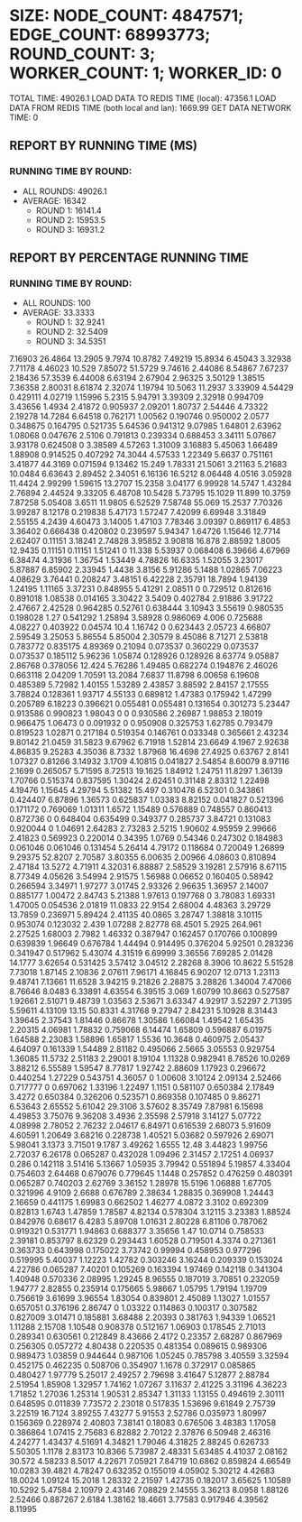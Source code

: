 
# SIZE: NODE_COUNT: 4847571; EDGE_COUNT: 68993773; ROUND_COUNT: 3; WORKER_COUNT: 1; WORKER_ID: 0
 TOTAL TIME: 49026.1
 LOAD DATA TO REDIS TIME (local): 47356.1
 LOAD DATA FROM REDIS TIME (both local and lan): 1669.99
 GET DATA NETWORK TIME: 0

## REPORT BY RUNNING TIME (MS)

 ### RUNNING TIME BY ROUND:

  + ALL ROUNDS: 49026.1
  + AVERAGE: 16342
     + ROUND 1: 16141.4
     + ROUND 2: 15953.5
     + ROUND 3: 16931.2

## REPORT BY PERCENTAGE RUNNING TIME

 ### RUNNING TIME BY ROUND:

  + ALL ROUNDS: 100
  + AVERAGE: 33.3333
     + ROUND 1: 32.9241
     + ROUND 2: 32.5409
     + ROUND 3: 34.5351

7.16903 26.4864 13.2905 9.7974 10.8782 7.49219 15.8934 6.45043 3.32938 7.71178 4.46023 10.529 7.85072 51.5729 9.74616 2.44086 8.54867 7.67237 2.18436 57.3539 6.44008 6.63194 2.67904 2.96325 3.50129 1.38515 7.36358 2.80031 8.61874 2.32074 1.19794 10.5063 11.2937 3.33909 4.54429 0.429111 4.02719 1.15996 5.2315 5.94791 3.39309 2.32918 0.994709 3.43656 1.4934 2.41872 0.905937 2.09201 1.80737 2.54446 4.73322 2.19278 14.7284 6.64518 0.762171 1.00562 0.190746 0.950002 2.0577 0.348675 0.164795 0.521735 5.64536 0.941312 9.07985 1.64801 2.63962 1.08068 0.047676 2.5106 0.791813 0.239334 0.688453 3.34111 5.07667 3.93178 0.624508 0 3.38589 4.57263 1.31009 3.16883 5.45063 1.66489 1.88908 0.914525 0.407292 74.3044 4.57533 1.22349 5.6637 0.751161 3.41877 44.3169 0.071594 9.13462 15.249 1.78331 21.5061 3.21163 5.21683 10.0484 6.63643 2.89452 2.34051 6.16136 16.5212 8.06448 4.0516 3.05928 11.4424 2.99299 1.59615 13.2707 15.2358 3.04177 6.99928 14.5747 1.43284 2.76894 2.44524 9.33205 6.48708 10.5428 5.73795 15.1029 11.899 10.3759 7.87258 5.05408 3.6511 11.9805 6.52529 7.58748 55.069 15.2537 7.70326 3.99287 8.12178 0.219838 5.47173 1.57247 7.42099 6.69948 3.31849 2.55155 4.2439 4.60473 3.14005 1.47103 7.78346 3.09397 0.869117 6.4853 3.36402 0.666438 0.420802 0.239597 5.94347 1.64726 1.15646 12.7714 2.62407 0.11151 3.18241 2.74828 3.95852 3.90818 16.878 2.88592 1.8005 12.9435 0.11151 0.11151 1.51241 0 11.338 5.53937 0.068408 6.39666 4.67969 6.38474 4.31936 1.36754 1.53449 4.78826 16.6335 1.52055 3.23017 5.87887 6.85902 2.33945 1.4438 3.8156 5.91286 5.1488 1.02865 7.06223 4.08629 3.76441 0.208247 3.48151 6.42228 2.35791 18.7894 1.94139 1.24195 1.11165 3.37231 0.848955 5.41291 2.08511 0 0.729512 0.812616 0.891018 1.08538 0.014165 3.30422 3.5409 0.402784 2.91886 3.91722 2.47667 2.42528 0.964285 0.52761 0.638444 3.10943 3.55619 0.980535 0.198028 1.27 0.541292 1.25894 3.58928 0.986069 4.006 0.725688 4.08227 0.403922 0.04574 10.4 1.16742 0 0.623443 2.05723 4.66807 2.59549 3.25053 5.86554 5.85004 2.30579 8.45086 8.71271 2.53818 0.783772 0.835175 4.89369 0.21094 0.073537 0.360229 0.073537 0.073537 0.185112 5.96236 1.05874 0.128926 0.128926 8.63774 9.05887 2.86768 0.378056 12.424 5.76286 1.49485 0.682274 0.194876 2.46026 0.663118 2.04209 1.70591 13.2084 7.6837 11.8798 6.00658 6.19608 0.485389 5.72982 1.40155 1.53289 2.43857 3.88592 2.84157 2.17555 3.78824 0.128361 1.93717 4.55133 0.689812 1.47383 0.175942 1.47299 0.205789 6.18223 0.396621 0.055481 0.055481 0.131654 0.301273 5.23447 0.913586 0.990823 1.98043 0 0 0.930586 2.26987 1.98853 2.18019 0.966475 1.06473 0 0.091932 0 0.950908 0.325753 1.62785 0.793479 0.819523 1.02871 0.217184 0.519354 0.146761 0.033348 0.365661 2.43234 9.80142 21.0459 31.5823 9.67962 6.71918 1.52814 23.6649 4.1967 2.92638 4.86835 9.25283 4.35036 8.7332 1.87968 16.4698 27.4925 0.63767 2.8141 1.07327 0.81266 3.14932 3.1709 4.10815 0.041827 2.54854 8.60079 8.97116 2.1699 0.265057 5.71595 8.72513 19.1625 1.84912 1.24751 11.8297 1.36139 1.70766 0.515374 0.837595 1.30424 2.62451 0.31148 2.83312 1.22498 4.19476 1.15645 4.29794 5.51382 15.497 0.310478 6.52301 0.343861 0.424407 6.87896 1.36573 0.625837 1.03383 8.82152 0.041827 0.521396 0.171172 0.769069 1.01311 1.6572 1.15489 0.576889 0.748557 0.860413 0.872736 0 0.648404 0.635499 0.349377 0.285737 3.84721 0.131083 0.920044 0 1.04691 2.64283 2.73283 2.5215 1.90602 4.95959 2.99666 2.41823 0.569923 0.220014 0.34395 1.0769 0.54346 0.247302 0.184983 0.061046 0.061046 0.131454 5.26414 4.79172 0.118684 0.720049 1.26899 9.29375 52.8207 2.70587 3.80355 6.00635 2.00966 4.08603 0.810894 2.47184 13.5272 4.71911 4.32031 6.88887 2.58529 3.19281 2.57916 8.67115 8.77349 4.05626 3.54994 2.91575 1.56988 0.06652 0.160405 0.58942 0.266594 3.34971 1.97277 3.01745 2.93326 2.96635 1.36957 2.14007 0.885177 1.00472 2.84743 5.21388 1.97613 0.197768 0 3.78083 1.69331 1.47005 0.054536 2.01819 11.0833 22.9154 2.68004 4.48363 3.29729 13.7859 0.236971 5.89424 2.41135 40.0865 3.28747 1.38818 3.10115 0.953074 0.123032 2.439 1.07288 2.82778 68.4501 5.2925 264.961 2.27525 1.68003 2.7982 1.46332 0.387947 0.162457 0.170766 0.100899 0.639839 1.96649 0.676784 1.44494 0.914495 0.376204 5.92501 0.283236 0.341947 0.517962 5.43074 4.31519 6.69999 3.36556 7.69285 2.01428 14.1777 3.62654 0.531425 3.57412 3.04512 2.28268 8.3906 10.8622 5.51528 7.73018 1.87145 2.10836 2.07611 7.96171 4.16845 6.90207 12.0713 1.23113 9.48741 7.13661 11.6528 3.94215 9.21826 2.28875 3.28826 1.34004 7.47066 8.76646 8.0483 6.33891 4.63554 6.39515 3.069 1.60799 10.8663 0.527587 1.92661 2.51071 9.48739 1.03563 2.53671 3.63347 4.92917 3.52297 2.71395 5.59611 4.13109 13.15 50.8331 4.31768 9.27947 2.84231 5.10928 8.31443 1.39645 2.37543 1.81446 0.86678 1.30586 1.66084 1.49542 1.65435 2.20315 4.06981 1.78832 0.759068 6.14474 1.65809 0.596887 6.01975 1.64588 2.23083 1.58896 1.65817 1.5536 10.3648 0.460975 2.05437 4.64097 0.161339 1.54489 2.81182 0.495066 2.5665 3.05553 0.929754 1.36085 11.5732 2.51183 2.29001 8.19104 1.11328 0.982941 8.78526 10.0269 3.88212 6.55589 1.59547 8.77817 1.92742 2.88609 1.17923 0.296672 0.440254 1.27229 0.543751 4.36057 0 1.00608 3.10124 2.09134 2.52466 0.717777 0 0.697062 1.33196 1.22497 1.1151 0.581107 0.650384 2.17849 3.4272 0.650384 0.326206 0.523571 0.869358 0.107485 0 9.86271 6.53643 2.65552 5.61042 29.3106 3.57602 8.35749 7.87981 6.15698 4.49853 3.75076 9.36208 3.4936 2.35598 2.57918 3.14127 5.07722 4.08998 2.78052 2.76232 2.04617 6.84971 0.616539 2.68073 5.91609 4.60591 1.20649 3.68216 0.228738 1.40521 5.03682 0.597926 2.69071 5.98041 3.1373 3.71501 9.1787 3.49262 1.6555 12.48 3.44823 1.99756 2.72037 6.26178 0.065287 0.432028 1.09496 2.31457 2.17251 4.06937 0.286 0.142118 3.51416 5.13667 1.05935 3.79942 0.551894 5.19857 4.33404 0.754603 2.64468 0.679076 0.779645 1.1448 0.257852 0.476259 0.480391 0.065287 0.740203 2.62769 3.36152 1.28978 15.5196 1.06888 1.67705 0.321996 4.9109 2.6688 0.676789 2.38634 1.28835 0.369908 1.24443 2.16659 0.441175 1.69983 0.662502 1.46277 4.0872 3.3102 0.692309 0.82813 1.6743 1.47859 1.78587 4.82134 0.578304 3.12115 3.23383 1.88524 0.842976 0.68617 6.4283 5.89708 1.01631 2.80228 6.81106 0.787062 0.919321 0.531771 1.94863 0.688377 3.35656 1.47 10.0714 0.758533 2.39181 0.853797 8.62329 0.293443 1.60528 0.719501 4.3374 0.271361 0.363733 0.643998 0.175022 3.73742 0.99994 0.458953 0.977296 0.519995 5.40037 1.12223 1.42782 0.303246 3.16244 0.209339 0.153024 4.22786 0.065287 7.40201 0.105269 0.163394 1.97469 0.142118 0.341304 1.40948 0.570336 2.08995 1.29245 8.96555 0.187019 3.70851 0.232059 1.94777 2.82855 0.235914 0.175665 5.98667 1.05795 1.79194 1.19709 0.756619 3.61699 3.96554 1.83054 0.839801 2.45089 1.13027 1.01557 0.657051 0.376196 2.86747 0 1.03322 0.114863 0.100317 0.307582 0.827009 3.01471 0.185881 3.68488 2.20393 0.381763 1.94339 1.06521 1.11288 2.15708 1.10548 0.908378 0.512167 1.06903 0.178545 2.71013 0.289341 0.630561 0.212849 8.43666 2.4172 0.23357 2.68287 0.867969 0.256305 0.057272 4.80438 0.220535 0.481354 0.089615 0.989306 0.989473 1.03859 0.944644 0.987106 1.05245 0.785798 3.40559 3.32594 0.452175 0.462235 0.508706 0.354907 1.1678 0.372917 0.085865 0.480427 1.97779 5.25017 2.49257 2.79698 3.41647 5.12877 2.88784 2.51954 1.85908 1.32957 1.74162 1.07267 3.11637 2.41225 3.31196 4.36223 1.71852 1.27036 1.25314 1.90531 2.85347 1.31133 1.13155 0.494619 2.30111 0.648595 0.011839 7.73572 2.23018 0.517835 1.53696 9.61849 2.75739 3.22519 16.7124 3.89255 7.43277 5.91553 2.52786 0.035973 1.80997 0.156369 0.228974 2.40803 7.38141 0.18083 0.676506 3.48383 1.17058 0.386864 1.07415 2.75683 6.82882 2.70122 2.37876 6.50948 2.46316 4.24277 1.43437 4.51691 4.34821 1.79046 4.31825 2.88245 0.626733 5.50305 1.1178 2.83173 10.8366 5.73987 2.48331 5.63485 4.41037 2.08162 30.572 4.58233 8.5017 4.22671 7.05921 7.84719 10.6862 0.859824 4.66549 10.0283 39.4821 4.78247 0.632352 0.155019 4.05902 5.30212 4.42683 18.0024 1.09124 15.2018 1.28332 2.21597 1.42735 0.182017 3.65625 1.10589 10.5292 5.47584 2.10979 2.43146 7.08829 2.14555 3.36213 8.0958 1.88126 2.52466 0.887267 2.6184 1.38162 18.4661 3.77583 0.917946 4.39562 8.11995 